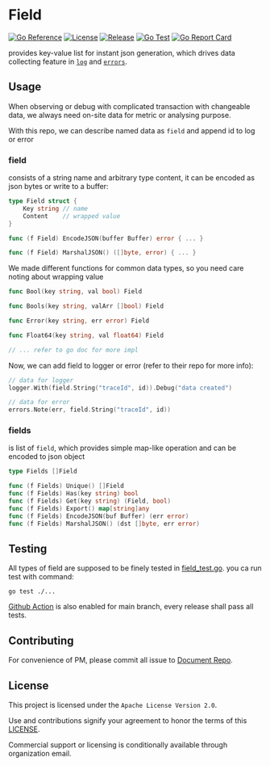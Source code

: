 # Field

[![Go Reference](https://pkg.go.dev/badge/github.com/go-haru/field.svg)](https://pkg.go.dev/github.com/go-haru/field)
[![License](https://img.shields.io/github/license/go-haru/field)](./LICENSE)
[![Release](https://img.shields.io/github/v/release/go-haru/field.svg?style=flat-square)](https://github.com/go-haru/field/releases)
[![Go Test](https://github.com/go-haru/field/actions/workflows/go.yml/badge.svg)](https://github.com/go-haru/field/actions)
[![Go Report Card](https://goreportcard.com/badge/github.com/go-haru/field)](https://goreportcard.com/report/github.com/go-haru/field)

provides key-value list for instant json generation, which drives data collecting feature in [`log`](https://github.com/go-haru/log) and [`errors`](https://github.com/go-haru/errors).

## Usage

When observing or debug with complicated transaction with changeable data, we always need on-site data for metric or analysing purpose.

With this repo, we can describe named data as `field` and append id to log or error

### field

consists of a string name and arbitrary type content, it can be encoded as json bytes or write to a buffer:

```go
type Field struct {
	Key string // name
	Content    // wrapped value
}

func (f Field) EncodeJSON(buffer Buffer) error { ... }

func (f Field) MarshalJSON() ([]byte, error) { ... }
```

We made different functions for common data types, so you need care noting about wrapping value

```go
func Bool(key string, val bool) Field

func Bools(key string, valArr []bool) Field

func Error(key string, err error) Field

func Float64(key string, val float64) Field

// ... refer to go doc for more impl
```
Now, we can add field to logger or error (refer to their repo for more info):

```go
// data for logger
logger.With(field.String("traceId", id)).Debug("data created")

// data for error
errors.Note(err, field.String("traceId", id))

```

### fields

is list of `field`, which provides simple map-like operation and can be encoded to json object 

```go
type Fields []Field

func (f Fields) Unique() []Field 
func (f Fields) Has(key string) bool
func (f Fields) Get(key string) (Field, bool) 
func (f Fields) Export() map[string]any 
func (f Fields) EncodeJSON(buf Buffer) (err error) 
func (f Fields) MarshalJSON() (dst []byte, err error) 
```

## Testing

All types of field are supposed to be finely tested in [field_test.go](./field_test.go). you ca run test with command:

```shell
go test ./...
```
[Github Action](https://github.com/go-haru/field/actions) is also enabled for main branch, every release shall pass all tests.

## Contributing

For convenience of PM, please commit all issue to [Document Repo](https://github.com/go-haru/go-haru/issues).

## License

This project is licensed under the `Apache License Version 2.0`.

Use and contributions signify your agreement to honor the terms of this [LICENSE](./LICENSE).

Commercial support or licensing is conditionally available through organization email.
